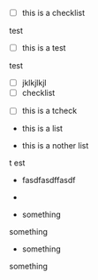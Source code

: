 *   [ ] this is a checklist

test

*   [ ] this is a test

test

*   [ ] jklkjlkjl
*   [ ] checklist

<!---->

*   [ ] this is a tcheck

<!---->

*   this is a list

*   this is a nother list

t est

*   fasdfasdffasdf

<!---->

*

<!---->

*   something

something

*   something

something
